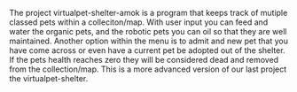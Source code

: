 The project virtualpet-shelter-amok is a program that keeps track of mutiple classed pets within a colleciton/map.  With user input you can feed and water the organic pets, and the robotic pets you can oil so that they are well maintained.  Another option within the menu is to admit and new pet that you have come across or even have a current pet be adopted out of the shelter.  If the pets health reaches zero they will be considered dead and removed from the collection/map.  This is a more advanced version of our last project the virtualpet-shelter.